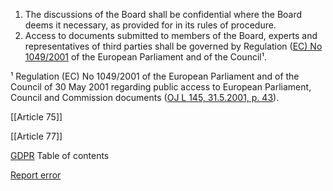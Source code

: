 
1. The discussions of the Board shall be confidential where the Board deems it necessary, as provided for in its rules of procedure.
2. Access to documents submitted to members of the Board, experts and representatives of third parties shall be governed by Regulation ([EC) No 1049/2001](http://eur-lex.europa.eu/legal-content/EN/TXT/HTML/?uri=URISERV:l14546) of the European Parliament and of the Council¹.


¹ Regulation (EC) No 1049/2001 of the European Parliament and of the Council of 30 May 2001 regarding public access to European Parliament, Council and Commission documents ([OJ L 145, 31.5.2001, p. 43](http://eur-lex.europa.eu/legal-content/EN/AUTO/?uri=OJ:L:2001:145:TOC)).





[[Article 75]]


[[Article 77]]



[GDPR](https://gdpr-info.eu)
Table of contents


[Report error](https://gdpr-info.eu/gf/?TB_iframe=true&height=306 "Your message")

